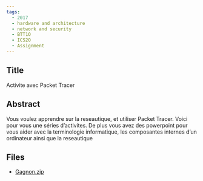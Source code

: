 ```yaml
---
tags:
  - 2017
  - hardware and architecture
  - network and security
  - BTT1O
  - ICS2O
  - Assignment
---
```

    
## Title

Activite avec Packet Tracer

## Abstract

Vous voulez apprendre sur la reseautique, et utiliser Packet Tracer. Voici pour vous une séries d’activites. De plus vous avez des powerpoint pour vous aider avec la terminologie informatique, les composantes internes d’un ordinateur ainsi que la reseautique

## Files

- [Gagnon.zip](https://www.russellgordon.ca/acse/cemc-cse-resources/resources/2017/Christian_Gagnon/Gagnon.zip)
